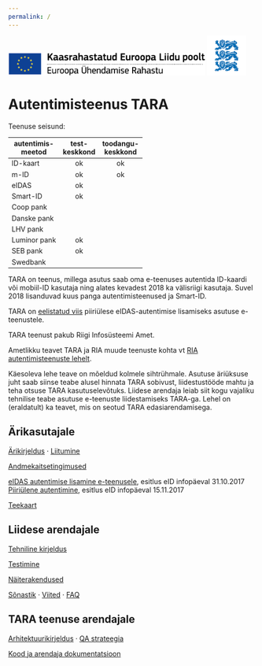 ```yaml
---
permalink: /
---
```


<img src='img/ee_cef_0.png' style='width:400px'>

<img src='img/LOVID.png' style='width: 80px;'>

# Autentimisteenus TARA

Teenuse seisund:

autentimis-<br>meetod | test-<br>keskkond | toodangu-<br>keskkond
--------|:--------:|:-------:
ID-kaart | ok | ok
m-ID | ok | ok
eIDAS | ok | 
Smart-ID | ok | 
Coop pank | | 
Danske pank | | 
LHV pank | | 
Luminor pank | ok |
SEB pank | ok | 
Swedbank |  | 

TARA on teenus, millega asutus saab oma e-teenuses autentida ID-kaardi või mobiil-ID kasutaja ning alates kevadest 2018 ka välisriigi kasutaja. Suvel 2018 lisanduvad kuus panga autentimisteenused ja Smart-ID.

TARA on [eelistatud viis](https://e-gov.github.io/eIDAS-Connector/Valik) piiriülese eIDAS-autentimise lisamiseks asutuse e-teenustele.

TARA teenust pakub Riigi Infosüsteemi Amet. 

Ametlikku teavet TARA ja RIA muude teenuste kohta vt [RIA autentimisteenuste lehelt](https://www.ria.ee/ee/autentimisteenused.html). 

Käesoleva lehe teave on mõeldud kolmele sihtrühmale. Asutuse äriüksuse juht saab siinse teabe alusel hinnata TARA sobivust, liidestustööde mahtu ja teha otsuse TARA kasutuselevõtuks. Liidese arendaja leiab siit kogu vajaliku tehnilise teabe asutuse e-teenuste liidestamiseks TARA-ga. Lehel on (eraldatult) ka teavet, mis on seotud TARA edasiarendamisega.

## Ärikasutajale

[Ärikirjeldus](Arikirjeldus) · <a href='https://www.ria.ee/ee/autentimisteenused.html'>Liitumine</a>

[Andmekaitsetingimused](Isikuandmed)

<a href='https://e-gov.github.io/TARA-Doku/files/TARA-tutvustus.pdf' target='_new'>eIDAS autentimise lisamine e-teenusele</a>, esitlus eID infopäeval 31.10.2017<br>
<a href='https://e-gov.github.io/TARA-Doku/files/PiiriyleneAutentimine.pdf' target='_new'>Piiriülene autentimine</a>, esitlus eID infopäeval 15.11.2017<br> 

[Teekaart](Teekaart)

## Liidese arendajale

[Tehniline kirjeldus](TehnilineKirjeldus)

[Testimine](Testimine)

[Näiterakendused](Naited)

[Sõnastik](Sonastik) · [Viited](Viited) · [FAQ](FAQ)

## TARA teenuse arendajale

[Arhitektuurikirjeldus](Arhitektuurikirjeldus) · [QA strateegia](QaStrateegia)

[Kood ja arendaja dokumentatsioon](Arendajale)
